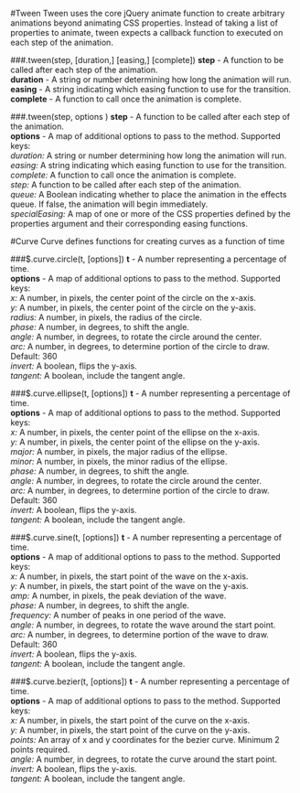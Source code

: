 #Tween
Tween uses the core jQuery animate function to create arbitrary animations beyond animating CSS properties. Instead of taking a list of properties to animate, tween expects a callback function to executed on each step of the animation.

###.tween(step, [duration,] [easing,] [complete])
**step** - A function to be called after each step of the animation.  
**duration** - A string or number determining how long the animation will run.  
**easing** - A string indicating which easing function to use for the transition.  
**complete** - A function to call once the animation is complete.  

###.tween(step, options )
**step** - A function to be called after each step of the animation.  
**options** - A map of additional options to pass to the method. Supported keys:  
*duration:* A string or number determining how long the animation will run.  
*easing:* A string indicating which easing function to use for the transition.  
*complete:* A function to call once the animation is complete.  
*step:* A function to be called after each step of the animation.  
*queue:* A Boolean indicating whether to place the animation in the effects queue. If false, the animation will begin immediately.  
*specialEasing:* A map of one or more of the CSS properties defined by the properties argument and their corresponding easing functions.  

#Curve
Curve defines functions for creating curves as a function of time

###$.curve.circle(t, [options])
**t** - A number representing a percentage of time.  
**options** - A map of additional options to pass to the method. Supported keys:  
*x:* A number, in pixels, the center point of the circle on the x-axis.  
*y:* A number, in pixels, the center point of the circle on the y-axis.  
*radius:* A number, in pixels, the radius of the circle.  
*phase:* A number, in degrees, to shift the angle.  
*angle:* A number, in degrees, to rotate the circle around the center.  
*arc:* A number, in degrees, to determine portion of the circle to draw. Default: 360  
*invert:* A boolean, flips the y-axis.  
*tangent:* A boolean, include the tangent angle.  

###$.curve.ellipse(t, [options])
**t** - A number representing a percentage of time.  
**options** - A map of additional options to pass to the method. Supported keys:  
*x:* A number, in pixels, the center point of the ellipse on the x-axis.  
*y:* A number, in pixels, the center point of the ellipse on the y-axis.  
*major:* A number, in pixels, the major radius of the ellipse.  
*minor:* A number, in pixels, the minor radius of the ellipse.  
*phase:* A number, in degrees, to shift the angle.  
*angle:* A number, in degrees, to rotate the circle around the center.  
*arc:* A number, in degrees, to determine portion of the circle to draw. Default: 360  
*invert:* A boolean, flips the y-axis.  
*tangent:* A boolean, include the tangent angle.  

###$.curve.sine(t, [options])
**t** - A number representing a percentage of time.  
**options** - A map of additional options to pass to the method. Supported keys:  
*x:* A number, in pixels, the start point of the wave on the x-axis.  
*y:* A number, in pixels, the start point of the wave on the y-axis.  
*amp:* A number, in pixels, the peak deviation of the wave.  
*phase:* A number, in degrees, to shift the angle.   
*frequency:* A number of peaks in one period of the wave.  
*angle:* A number, in degrees, to rotate the wave around the start point.  
*arc:* A number, in degrees, to determine portion of the wave to draw. Default: 360  
*invert:* A boolean, flips the y-axis.  
*tangent:* A boolean, include the tangent angle.  

###$.curve.bezier(t, [options])
**t** - A number representing a percentage of time.  
**options** - A map of additional options to pass to the method. Supported keys:  
*x:* A number, in pixels, the start point of the curve on the x-axis.  
*y:* A number, in pixels, the start point of the curve on the y-axis.  
*points:* An array of x and y coordinates for the bezier curve. Minimum 2 points required.  
*angle:* A number, in degrees, to rotate the curve around the start point.   
*invert:* A boolean, flips the y-axis.  
*tangent:* A boolean, include the tangent angle.  